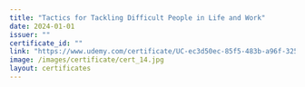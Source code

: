 ```yaml
---
title: "Tactics for Tackling Difficult People in Life and Work"
date: 2024-01-01
issuer: ""
certificate_id: ""
link: "https://www.udemy.com/certificate/UC-ec3d50ec-85f5-483b-a96f-325b98ca7299/"
image: /images/certificate/cert_14.jpg
layout: certificates
---
```

